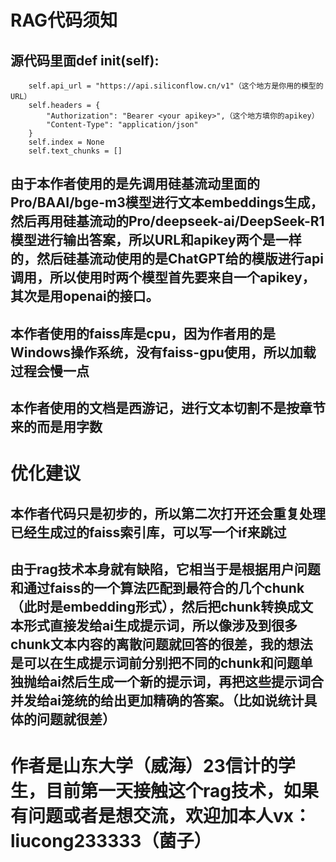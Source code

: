 # RAG代码须知
## 源代码里面def __init__(self):
        self.api_url = "https://api.siliconflow.cn/v1"（这个地方是你用的模型的URL）
        self.headers = {
            "Authorization": "Bearer <your apikey>",（这个地方填你的apikey）
            "Content-Type": "application/json"
        }
        self.index = None
        self.text_chunks = []
## 由于本作者使用的是先调用硅基流动里面的Pro/BAAI/bge-m3模型进行文本embeddings生成，然后再用硅基流动的Pro/deepseek-ai/DeepSeek-R1模型进行输出答案，所以URL和apikey两个是一样的，然后硅基流动使用的是ChatGPT给的模版进行api调用，所以使用时两个模型首先要来自一个apikey，其次是用openai的接口。
## 本作者使用的faiss库是cpu，因为作者用的是Windows操作系统，没有faiss-gpu使用，所以加载过程会慢一点
## 本作者使用的文档是西游记，进行文本切割不是按章节来的而是用字数
# 优化建议
## 本作者代码只是初步的，所以第二次打开还会重复处理已经生成过的faiss索引库，可以写一个if来跳过
## 由于rag技术本身就有缺陷，它相当于是根据用户问题和通过faiss的一个算法匹配到最符合的几个chunk（此时是embedding形式），然后把chunk转换成文本形式直接发给ai生成提示词，所以像涉及到很多chunk文本内容的离散问题就回答的很差，我的想法是可以在生成提示词前分别把不同的chunk和问题单独抛给ai然后生成一个新的提示词，再把这些提示词合并发给ai笼统的给出更加精确的答案。（比如说统计具体的问题就很差）
# 作者是山东大学（威海）23信计的学生，目前第一天接触这个rag技术，如果有问题或者是想交流，欢迎加本人vx：liucong233333（菌子）
